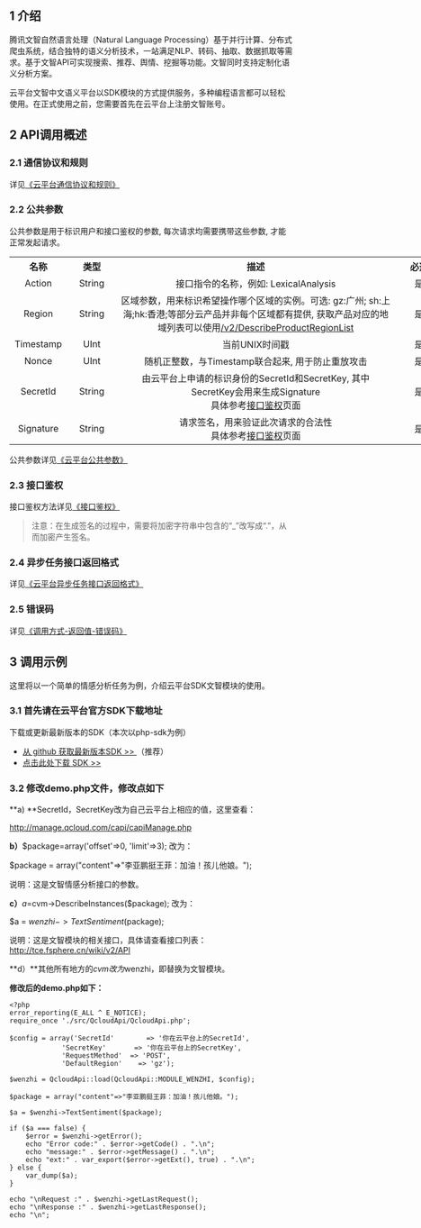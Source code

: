 ## 1 介绍

腾讯文智自然语言处理（Natural Language Processing）基于并行计算、分布式爬虫系统，结合独特的语义分析技术，一站满足NLP、转码、抽取、数据抓取等需求。基于文智API可实现搜索、推荐、舆情、挖掘等功能。文智同时支持定制化语义分析方案。

云平台文智中文语义平台以SDK模块的方式提供服务，多种编程语言都可以轻松使用。在正式使用之前，您需要首先在云平台上注册文智账号。

## 2 API调用概述

### 2.1 通信协议和规则

  详见[《云平台通信协议和规则》](http://tce.fsphere.cn/doc/api/307/%E8%AF%B7%E6%B1%82%E7%BB%93%E6%9E%84)
	
### 2.2 公共参数

  公共参数是用于标识用户和接口鉴权的参数, 每次请求均需要携带这些参数, 才能正常发起请求。
	
<table style="width:771px">
	<tbody>
		<tr>
			<th style="text-align: center; width: 87px;"><strong>名称</strong></th>
			<th style="text-align: center; width: 75px;"><strong>类型</strong></th>
			<th style="text-align: center; width: 509px;"><strong>描述</strong></th>
			<th style="text-align: center; width: 76px;"><strong>必选</strong></th>
		</tr>
		<tr>
			<td style="text-align: center; width: 87px;">Action</td>
			<td style="text-align: center; width: 75px;">String</td>
			<td style="text-align: center; width: 509px;">接口指令的名称，例如: LexicalAnalysis</td>
			<td style="text-align: center; width: 76px;">是</td>
		</tr>
		<tr>
			<td style="text-align: center; width: 87px;">Region</td>
			<td style="text-align: center; width: 75px;">String</td>
			<td style="text-align: center; width: 509px;">区域参数，用来标识希望操作哪个区域的实例。可选: gz:广州; sh:上海;hk:香港;等部分云产品并非每个区域都有提供, 获取产品对应的地域列表可以使用<a href="http://tce.fsphere.cn/wiki/v2/DescribeProductRegionList" target="_blank">/v2/DescribeProductRegionList</a></td>
			<td style="text-align: center; width: 76px;">是</td>
		</tr>
		<tr>
			<td style="text-align: center; width: 87px;">Timestamp</td>
			<td style="text-align: center; width: 75px;">UInt</td>
			<td style="text-align: center; width: 509px;">当前UNIX时间戳</td>
			<td style="text-align: center; width: 76px;">是</td>
		</tr>
		<tr>
			<td style="text-align: center; width: 87px;">Nonce</td>
			<td style="text-align: center; width: 75px;">UInt</td>
			<td style="text-align: center; width: 509px;">随机正整数，与Timestamp联合起来, 用于防止重放攻击</td>
			<td style="text-align: center; width: 76px;">是</td>
		</tr>
		<tr>
			<td style="text-align: center; width: 87px;">SecretId</td>
			<td style="text-align: center; width: 75px;">String</td>
			<td style="text-align: center; width: 509px;">由云平台上申请的标识身份的SecretId和SecretKey, 其中SecretKey会用来生成Signature<br />
			具体参考<a href="http://tce.fsphere.cn/wiki/%E6%8E%A5%E5%8F%A3%E9%89%B4%E6%9D%83" target="_blank">接口鉴权</a>页面</td>
			<td style="text-align: center; width: 76px;">是</td>
		</tr>
		<tr>
			<td style="text-align: center; width: 87px;">Signature</td>
			<td style="text-align: center; width: 75px;">String</td>
			<td style="text-align: center; width: 509px;">请求签名，用来验证此次请求的合法性<br />
			具体参考<a href="http://tce.fsphere.cn/wiki/%E6%8E%A5%E5%8F%A3%E9%89%B4%E6%9D%83" target="_blank">接口鉴权</a>页面</td>
			<td style="text-align: center; width: 76px;">是</td>
		</tr>
	</tbody>
</table>



  公共参数详见[《云平台公共参数》](http://tce.fsphere.cn/wiki/%E5%85%AC%E5%85%B1%E5%8F%82%E6%95%B0)
	
### 2.3 接口鉴权

接口鉴权方法详见[《接口鉴权》](http://tce.fsphere.cn/doc/api/307/%E6%8E%A5%E5%8F%A3%E9%89%B4%E6%9D%83)
>注意：在生成签名的过程中，需要将加密字符串中包含的“_”改写成“.”，从而加密产生签名。

### 2.4 异步任务接口返回格式

  详见[《云平台异步任务接口返回格式》](http://tce.fsphere.cn/doc/api/307/%E5%BC%82%E6%AD%A5%E4%BB%BB%E5%8A%A1%E6%8E%A5%E5%8F%A3%E8%BF%94%E5%9B%9E%E6%A0%BC%E5%BC%8F)
	
### 2.5 错误码

  详见[《调用方式-返回值-错误码》](http://tce.fsphere.cn/doc/api/307/%E9%94%99%E8%AF%AF%E7%A0%81)
	
## 3 调用示例

这里将以一个简单的情感分析任务为例，介绍云平台SDK文智模块的使用。

### 3.1 首先请在云平台官方SDK下载地址

下载或更新最新版本的SDK（本次以php-sdk为例）
- [从 github 获取最新版本SDK >> ](https://github.com/QcloudApi/qcloudapi-sdk-php)（推荐）
- [点击此处下载 SDK >>](http://imgcache.tce.fsphere.cn/static/mc.qcloudimg.com/static/archive/cd1857b4d9a9aeb0179e72a59f235c41/qcloudapi-sdk-php-master.zip)

### 3.2 修改demo.php文件，修改点如下

**a) **SecretId，SecretKey改为自己云平台上相应的值，这里查看：

http://manage.qcloud.com/capi/capiManage.php

**b）**$package=array('offset'=>0, 'limit'=>3); 改为：

$package = array("content"=>"李亚鹏挺王菲：加油！孩儿他娘。");
	
说明：这是文智情感分析接口的参数。

**c）**$a=$cvm->DescribeInstances($package); 改为：

$a = $wenzhi->TextSentiment($package); 

  说明：这是文智模块的相关接口，具体请查看接口列表：
  http://tce.fsphere.cn/wiki/v2/API
	
**d）**其他所有地方的$cvm改为$wenzhi，即替换为文智模块。

**修改后的demo.php如下：**

```
<?php
error_reporting(E_ALL ^ E_NOTICE);
require_once './src/QcloudApi/QcloudApi.php';

$config = array('SecretId'        => '你在云平台上的SecretId',
             'SecretKey'       => '你在云平台上的SecretKey',
             'RequestMethod'  => 'POST',
             'DefaultRegion'    => 'gz');

$wenzhi = QcloudApi::load(QcloudApi::MODULE_WENZHI, $config);

$package = array("content"=>"李亚鹏挺王菲：加油！孩儿他娘。");

$a = $wenzhi->TextSentiment($package);

if ($a === false) {
    $error = $wenzhi->getError();
    echo "Error code:" . $error->getCode() . ".\n";
    echo "message:" . $error->getMessage() . ".\n";
    echo "ext:" . var_export($error->getExt(), true) . ".\n";
} else {
    var_dump($a);
}

echo "\nRequest :" . $wenzhi->getLastRequest();
echo "\nResponse :" . $wenzhi->getLastResponse();
echo "\n";
```
